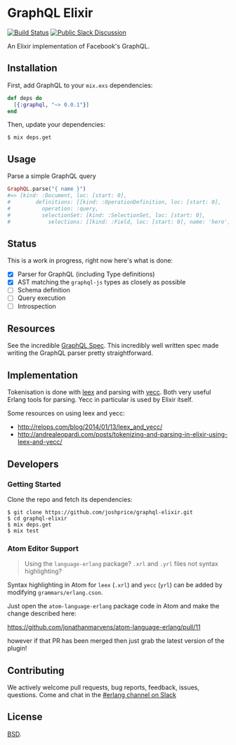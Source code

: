 GraphQL Elixir
==============

[![Build Status](https://travis-ci.org/joshprice/graphql-elixir.svg)](https://travis-ci.org/joshprice/graphql-elixir)
[![Public Slack Discussion](https://graphql-slack.herokuapp.com/badge.svg)](https://graphql-slack.herokuapp.com/)

An Elixir implementation of Facebook's GraphQL.

## Installation

First, add GraphQL to your `mix.exs` dependencies:

```elixir
def deps do
  [{:graphql, "~> 0.0.1"}]
end
```

Then, update your dependencies:

```sh-session
$ mix deps.get
```

## Usage

Parse a simple GraphQL query

```elixir
GraphQL.parse("{ name }")
#=> [kind: :Document, loc: [start: 0],
#        definitions: [[kind: :OperationDefinition, loc: [start: 0],
#          operation: :query,
#          selectionSet: [kind: :SelectionSet, loc: [start: 0],
#            selections: [[kind: :Field, loc: [start: 0], name: 'hero']]]]]]
```

## Status

This is a work in progress, right now here's what is done:

- [x] Parser for GraphQL (including Type definitions)
- [x] AST matching the `graphql-js` types as closely as possible
- [ ] Schema definition
- [ ] Query execution
- [ ] Introspection

## Resources

See the incredible [GraphQL Spec](http://facebook.github.io/graphql/). This incredibly well written spec made writing the GraphQL parser pretty straightforward.

## Implementation

Tokenisation is done with [leex](http://erlang.org/doc/man/leex.html) and parsing with [yecc](http://erlang.org/doc/man/yecc.html). Both very useful Erlang tools for parsing. Yecc in particular is used by Elixir itself.

Some resources on using leex and yecc:

* http://relops.com/blog/2014/01/13/leex_and_yecc/
* http://andrealeopardi.com/posts/tokenizing-and-parsing-in-elixir-using-leex-and-yecc/

## Developers

### Getting Started

Clone the repo and fetch its dependencies:

```
$ git clone https://github.com/joshprice/graphql-elixir.git
$ cd graphql-elixir
$ mix deps.get
$ mix test
```

### Atom Editor Support

>  Using the `language-erlang` package? `.xrl` and `.yrl` files not syntax highlighting?

Syntax highlighting in Atom for `leex` (`.xrl`) and `yecc` (`yrl`) can be added by modifying `grammars/erlang.cson`.

Just open the `atom-language-erlang` package code in Atom and make the change described here:

https://github.com/jonathanmarvens/atom-language-erlang/pull/11

however if that PR has been merged then just grab the latest version of the plugin!

Contributing
------------

We actively welcome pull requests, bug reports, feedback, issues, questions. Come and chat in the [#erlang channel on Slack](https://graphql-slack.herokuapp.com/)

License
-------

[BSD](https://github.com/joshprice/graphql-elixir/blob/master/LICENSE).
